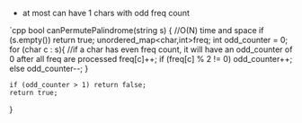 - at most can have 1 chars with odd freq count

`cpp
bool canPermutePalindrome(string s) { //O(N) time and space
   if (s.empty()) return true;
    unordered_map<char,int>freq;
    int odd_counter = 0;
    for (char c : s){ //if a char has even freq count, it will have an odd_counter of 0 after all freq are processed
        freq[c]++;
        if (freq[c] % 2 != 0)
            odd_counter++;
        else
            odd_counter--;
    }

    if (odd_counter > 1) return false;
    return true;
  }
  ```
